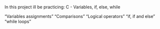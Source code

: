 In this project ill be practicing:
C - Variables, if, else, while

“Variables assignments”
“Comparisons”
“Logical operators”
“if, if and else”
“while loops”
